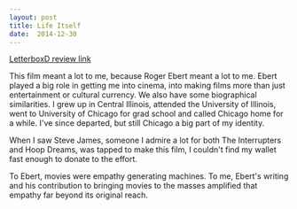 ```yaml
---
layout: post
title: Life Itself 
date:  2014-12-30 
---
```

 
[LetterboxD review link](http://letterboxd.com/samarthbhaskar/film/life-itself/)

 This film meant a lot to me, because Roger Ebert meant a lot to me. Ebert played a big role in getting me into cinema, into making films more than just entertainment or cultural currency. We also have some biographical similarities. I grew up in Central Illinois, attended the University of Illinois, went to University of Chicago for grad school and called Chicago home for a while. I've since departed, but still Chicago a big part of my identity.

When I saw Steve James, someone I admire a lot for both The Interrupters and Hoop Dreams, was tapped to make this film, I couldn't find my wallet fast enough to donate to the effort. 

To Ebert, movies were empathy generating machines. To me, Ebert's writing and his contribution to bringing movies to the masses amplified that empathy far beyond its original reach.
